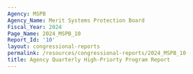 ```yaml
---
Agency: MSPB
Agency_Name: Merit Systems Protection Board
Fiscal_Year: 2024
Page_Name: 2024_MSPB_10
Report_Id: '10'
layout: congressional-reports
permalink: /resources/congressional-reports/2024_MSPB_10
title: Agency Quarterly High-Priorty Program Report
---
```

